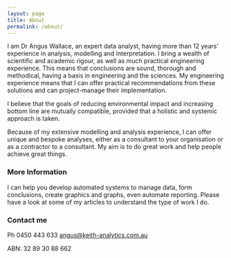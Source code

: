 ```yaml
---
layout: page
title: About
permalink: /about/
---
```


I am Dr Angus Wallace, an expert data analyst, having more than 12 years’ experience in analysis, modelling and interpretation. I bring a wealth of scientific and academic rigour, as well as much practical engineering experience. This means that conclusions are sound, thorough and methodical, having a basis in engineering and the sciences. My engineering experience means that I can offer practical recommendations from these solutions and can project-manage their implementation.

I believe that the goals of reducing environmental impact and increasing bottom line are mutually compatible, provided that a holistic and systemic approach is taken.

Because of my extensive modelling and analysis experience, I can offer unique and bespoke analyses, either as a consultant to your organisation or as a contractor to a consultant. My aim is to do great work and help people achieve great things.

### More Information

I can help you develop automated systems to manage data, form conclusions, create graphics and graphs, even automate reporting.
Please have a look at some of my articles to understand the type of work I do.

### Contact me
Ph 0450 443 633
[angus@keith-analytics.com.au](mailto:angus@keith-analytics.com.au)

ABN: 32 89 30 88 662
